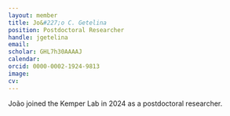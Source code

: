 ```yaml
---
layout: member
title: Jo&#227;o C. Getelina
position: Postdoctoral Researcher
handle: jgetelina
email:
scholar: GHL7h30AAAAJ
calendar:
orcid: 0000-0002-1924-9813
image:
cv: 
---
```


Jo&#227;o joined the Kemper Lab in 2024 as a postdoctoral researcher.

